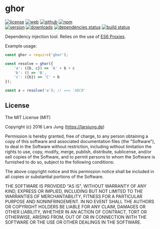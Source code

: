 # ghor

[![license][license-img]][github] [![web][web-img]][web] [![github][github-img]][github] [![npm][npm-img]][npm]  
[![version][npm-v-img]][npm] [![downloads][npm-dm-img]][npm] [![dependencies status][gemnasium-img]][gemnasium] [![build status][travis-img]][travis]

Dependency injection tool. Relies on the use of [ES6 Proxies][proxy].


Example usage:

```js
const ghor = require('ghor');

const resolve = ghor({
    'a': ({b, c}) => 'A' + b + c
    'b': () => 'B',
    'c': ({b}) => 'C' + b
});

const a = resolve('a'); // === 'ABCB'
```


## License
The MIT License (MIT)

Copyright (c) 2016 Lars Jung (https://larsjung.de)

Permission is hereby granted, free of charge, to any person obtaining a copy
of this software and associated documentation files (the "Software"), to deal
in the Software without restriction, including without limitation the rights
to use, copy, modify, merge, publish, distribute, sublicense, and/or sell
copies of the Software, and to permit persons to whom the Software is
furnished to do so, subject to the following conditions:

The above copyright notice and this permission notice shall be included in
all copies or substantial portions of the Software.

THE SOFTWARE IS PROVIDED "AS IS", WITHOUT WARRANTY OF ANY KIND, EXPRESS OR
IMPLIED, INCLUDING BUT NOT LIMITED TO THE WARRANTIES OF MERCHANTABILITY,
FITNESS FOR A PARTICULAR PURPOSE AND NONINFRINGEMENT. IN NO EVENT SHALL THE
AUTHORS OR COPYRIGHT HOLDERS BE LIABLE FOR ANY CLAIM, DAMAGES OR OTHER
LIABILITY, WHETHER IN AN ACTION OF CONTRACT, TORT OR OTHERWISE, ARISING FROM,
OUT OF OR IN CONNECTION WITH THE SOFTWARE OR THE USE OR OTHER DEALINGS IN
THE SOFTWARE.


[web]: https://larsjung.de/ghor/
[github]: https://github.com/lrsjng/ghor
[npm]: https://www.npmjs.org/package/ghor
[gemnasium]: https://gemnasium.com/lrsjng/ghor
[travis]: https://travis-ci.org/lrsjng/ghor

[license-img]: https://img.shields.io/badge/license-MIT-a0a060.svg?style=flat-square
[web-img]: https://img.shields.io/badge/web-larsjung.de/ghor-a0a060.svg?style=flat-square
[github-img]: https://img.shields.io/badge/github-lrsjng/ghor-a0a060.svg?style=flat-square
[npm-img]: https://img.shields.io/badge/npm-ghor-a0a060.svg?style=flat-square

[npm-v-img]: https://img.shields.io/npm/v/ghor.svg?style=flat-square
[npm-dm-img]: https://img.shields.io/npm/dm/ghor.svg?style=flat-square
[gemnasium-img]: https://img.shields.io/gemnasium/lrsjng/ghor.svg?style=flat-square
[travis-img]: https://img.shields.io/travis/lrsjng/ghor.svg?style=flat-square

[proxy]: http://kangax.github.io/compat-table/es6/#test-Proxy
